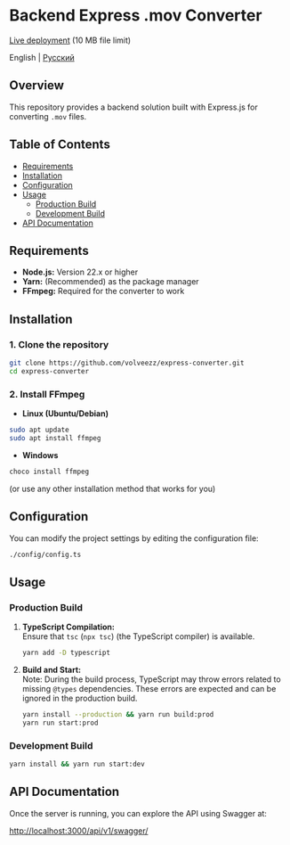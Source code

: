 # Backend Express .mov Converter

[Live deployment](http://express-converter.duckdns.org/api/v1/swagger/) (10 MB file limit)

English | [Русский](https://github.com/volveezz/express-converter/blob/master/README_ru.md)

## Overview

This repository provides a backend solution built with Express.js for converting `.mov` files.

## Table of Contents

-  [Requirements](#requirements)
-  [Installation](#installation)
-  [Configuration](#configuration)
-  [Usage](#usage)
   -  [Production Build](#production-build)
   -  [Development Build](#development-build)
-  [API Documentation](#api-documentation)

## Requirements

-  **Node.js:** Version 22.x or higher
-  **Yarn:** (Recommended) as the package manager
-  **FFmpeg:** Required for the converter to work

## Installation

### 1. Clone the repository

```bash
git clone https://github.com/volveezz/express-converter.git
cd express-converter
```

### 2. Install FFmpeg

-  **Linux (Ubuntu/Debian)**

```bash
sudo apt update
sudo apt install ffmpeg
```

-  **Windows**

```powershell
choco install ffmpeg
```

(or use any other installation method that works for you)

## Configuration

You can modify the project settings by editing the configuration file:

```bash
./config/config.ts
```

## Usage

### Production Build

1. **TypeScript Compilation:**  
   Ensure that `tsc` (`npx tsc`) (the TypeScript compiler) is available.

   ```bash
   yarn add -D typescript
   ```

2. **Build and Start:**  
   Note: During the build process, TypeScript may throw errors related to missing `@types` dependencies. These errors are expected and can be ignored in the production build.

   ```bash
   yarn install --production && yarn run build:prod
   yarn run start:prod
   ```

### Development Build

```bash
yarn install && yarn run start:dev
```

## API Documentation

Once the server is running, you can explore the API using Swagger at:

[http://localhost:3000/api/v1/swagger/](http://localhost:3000/api/v1/swagger/)
